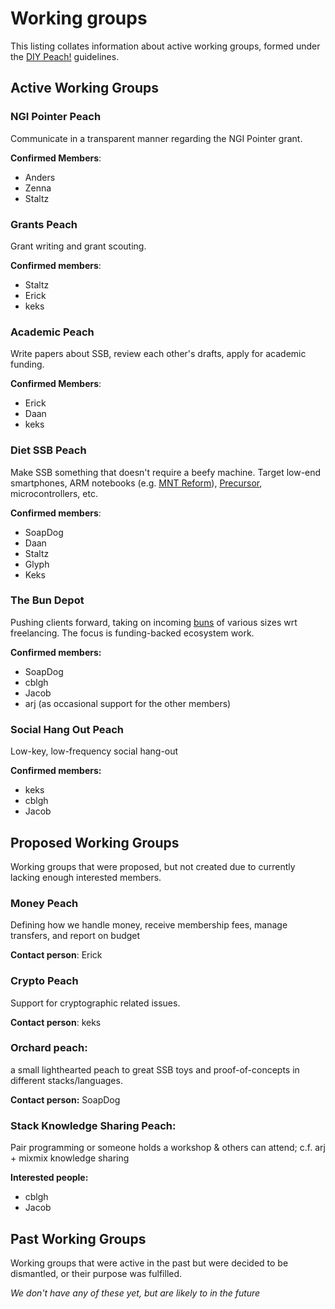 # Working groups
This listing collates information about active working groups, formed under the [DIY Peach!](./DIY-Peach!.md) guidelines.

## Active Working Groups
### NGI Pointer Peach
Communicate in a transparent manner regarding the NGI Pointer grant. 

**Confirmed Members**:
* Anders
* Zenna
* Staltz

### Grants Peach 
Grant writing and grant scouting.

**Confirmed members**:
* Staltz 
* Erick 
* keks

### Academic Peach 
Write papers about SSB, review each other's drafts, apply for academic funding.

**Confirmed Members**: 
* Erick
* Daan
* keks

### Diet SSB Peach
Make SSB something that doesn't require a beefy machine. Target
low-end smartphones, ARM notebooks (e.g. [MNT Reform](https://mntre.com)), [Precursor](https://www.bunniestudios.com/blog/?p=5921),
microcontrollers, etc.

**Confirmed members**:
* SoapDog
* Daan 
* Staltz
* Glyph
* Keks

### The Bun Depot
Pushing clients forward, taking on incoming
[buns](https://dna.crisp.se/docs/bun-protocol.html) of various sizes wrt
freelancing. The focus is funding-backed ecosystem work.

**Confirmed members:**
* SoapDog
* cblgh
* Jacob
* arj (as occasional support for the other members)

### Social Hang Out Peach  
Low-key, low-frequency social hang-out 

**Confirmed members:**
* keks
* cblgh
* Jacob


## Proposed Working Groups
Working groups that were proposed, but not created due to currently lacking enough interested members.

### Money Peach 
Defining how we handle money, receive membership fees, manage transfers, and report on budget

**Contact person**: Erick

### Crypto Peach 
Support for cryptographic related issues.

**Contact person**: keks

### Orchard peach: 
a small lighthearted peach to great SSB toys and proof-of-concepts in different stacks/languages.

**Contact person:** SoapDog

### Stack Knowledge Sharing Peach: 
Pair programming or someone holds a workshop & others can attend; c.f. arj + mixmix knowledge sharing

**Interested people:** 
* cblgh
* Jacob


## Past Working Groups
Working groups that were active in the past but were decided to be dismantled, or their purpose was fulfilled.

_We don't have any of these yet, but are likely to in the future_
